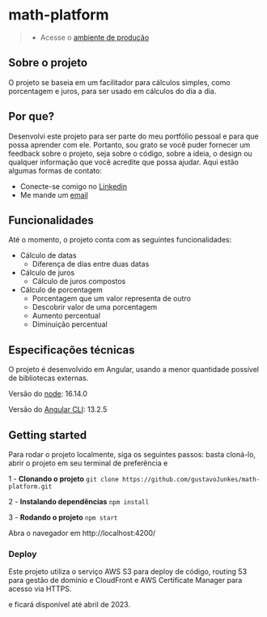 # math-platform

> - Acesse o [ambiente de produção](http://math-platform.com.br)

## Sobre o projeto

O projeto se baseia em um facilitador para cálculos simples, como porcentagem e juros, para ser usado em cálculos do dia a dia.

## Por que?

Desenvolvi este projeto para ser parte do meu portfólio pessoal e para que possa aprender com ele. Portanto, sou grato se você puder fornecer um feedback sobre o projeto, seja sobre o código, sobre a ideia, o design ou qualquer informação que você acredite que possa ajudar. Aqui estão algumas formas de contato:

- Conecte-se comigo no [Linkedin](https://www.linkedin.com/in/gustavo-junkes-545797214/)
- Me mande um [email](gujunkes50@gmail.com)


## Funcionalidades

Até o momento, o projeto conta com as seguintes funcionalidades:

- Cálculo de datas
  - Diferença de dias entre duas datas
- Cálculo de juros
  - Cálculo de juros compostos
- Cálculo de porcentagem
  - Porcentagem que um valor representa de outro
  - Descobrir valor de uma porcentagem
  - Aumento percentual
  - Diminuição percentual

## Especificações técnicas

O projeto é desenvolvido em Angular, usando a menor quantidade possível de bibliotecas externas.

Versão do [node](https://github.com/nodejs/node): 16.14.0 

Versão do [Angular CLI](https://github.com/angular/angular-cli): 13.2.5

## Getting started

Para rodar o projeto localmente, siga os seguintes passos: basta cloná-lo, abrir o projeto em seu terminal de preferência e 

1 - **Clonando o projeto**
``` git clone https://github.com/gustavoJunkes/math-platform.git ```

2 - **Instalando dependências**
```npm install```

3 - **Rodando o projeto**
``` npm start ```

Abra o navegador em http://localhost:4200/

### Deploy

Este projeto utiliza o serviço AWS S3 para deploy de código, routing 53 para gestão de domínio e CloudFront e AWS Certificate Manager para acesso via HTTPS.

e ficará disponível até abril de 2023.
